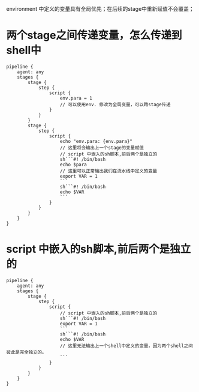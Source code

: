 environment 中定义的变量具有全局优先；在后续的stage中重新赋值不会覆盖；
# 两个stage之间传递变量，怎么传递到shell中
```jenkins
pipeline {
    agent: any
    stages {
        stage {
            step {
                script {
                    env.para = 1
                    // 可以使用env. 修改为全局变量，可以跨stage传递
                }
            }
        }
        stage {
            step {
                script {
                    echo "env.para: {env.para}"
                    // 这里将会输出上一个stage的变量赋值
                    // script 中嵌入的sh脚本,前后两个是独立的
                    sh```#! /bin/bash
                    echo $para
                    // 这里可以正常输出我们在流水线中定义的变量
                    export VAR = 1
                    ```
                    sh```#! /bin/bash
                    echo $VAR
                    ```
                }
            }
        }
    }
}
```
# script 中嵌入的sh脚本,前后两个是独立的
```jenkins
pipeline {
    agent: any
    stages {
        stage {
            step {
                script {
                    // script 中嵌入的sh脚本,前后两个是独立的
                    sh```#! /bin/bash
                    export VAR = 1
                    ```
                    sh```#! /bin/bash
                    echo $VAR
                    // 这里无法输出上一个shell中定义的变量，因为两个shell之间彼此是完全独立的。
                    ```
                }
            }
        }
    }
}
```
